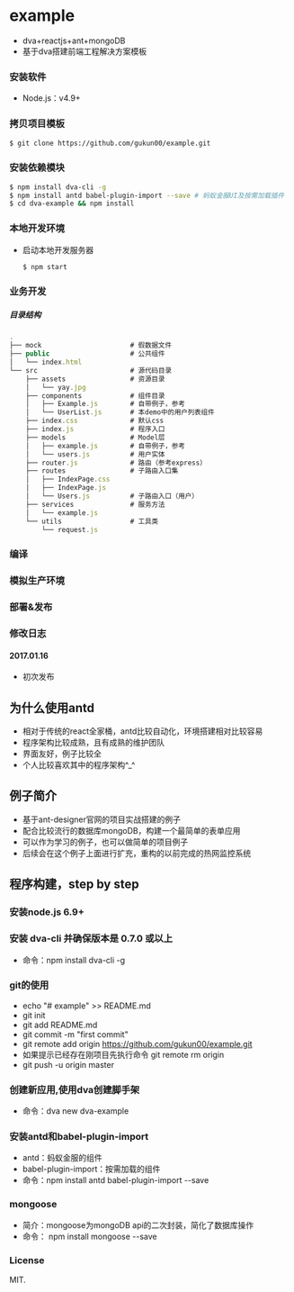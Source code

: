 # example
- dva+reactjs+ant+mongoDB
- 基于dva搭建前端工程解决方案模板


### 安装软件

- Node.js：v4.9+

### 拷贝项目模板

``` bash
$ git clone https://github.com/gukun00/example.git
```


### 安装依赖模块

``` bash
$ npm install dva-cli -g
$ npm install antd babel-plugin-import --save # 蚂蚁金服UI及按需加载插件
$ cd dva-example && npm install
```

### 本地开发环境

- 启动本地开发服务器

    ``` bash
    $ npm start
    ```

### 业务开发

##### 目录结构

``` js
.
├── mock                      # 假数据文件
├── public                    # 公共组件
│   └── index.html
└── src                       # 源代码目录
    ├── assets                # 资源目录
    │   └── yay.jpg
    ├── components            # 组件目录
    │   ├── Example.js        # 自带例子，参考
    │   └── UserList.js       # 本demo中的用户列表组件
    ├── index.css             # 默认css
    ├── index.js              # 程序入口
    ├── models                # Model层
    │   ├── example.js        # 自带例子，参考
    │   └── users.js          # 用户实体
    ├── router.js             # 路由（参考express）
    ├── routes                # 子路由入口集
    │   ├── IndexPage.css
    │   ├── IndexPage.js
    │   └── Users.js          # 子路由入口（用户）
    ├── services              # 服务方法
    │   └── example.js
    └── utils                 # 工具类
        └── request.js        


```

### 编译


### 模拟生产环境



### 部署&发布



### 修改日志

#### 2017.01.16

- 初次发布


## 为什么使用antd
  - 相对于传统的react全家桶，antd比较自动化，环境搭建相对比较容易
  - 程序架构比较成熟，且有成熟的维护团队
  - 界面友好，例子比较全
  - 个人比较喜欢其中的程序架构^_^

## 例子简介
  - 基于ant-designer官网的项目实战搭建的例子
  - 配合比较流行的数据库mongoDB，构建一个最简单的表单应用
  - 可以作为学习的例子，也可以做简单的项目例子
  - 后续会在这个例子上面进行扩充，重构的以前完成的热网监控系统

## 程序构建，step by step

### 安装node.js 6.9+
### 安装 dva-cli 并确保版本是 0.7.0 或以上
  - 命令：npm install dva-cli -g

### git的使用
  - echo "# example" >> README.md
  - git init
  - git add README.md
  - git commit -m "first commit"
  - git remote add origin https://github.com/gukun00/example.git
  - 如果提示已经存在刚项目先执行命令  git remote rm origin
  - git push -u origin master


### 创建新应用,使用dva创建脚手架
  - 命令：dva new dva-example

### 安装antd和babel-plugin-import
  - antd：蚂蚁金服的组件
  - babel-plugin-import：按需加载的组件
  - 命令：npm install antd babel-plugin-import --save

### mongoose
  - 简介：mongoose为mongoDB api的二次封装，简化了数据库操作
  - 命令： npm install mongoose --save


### License

MIT.
